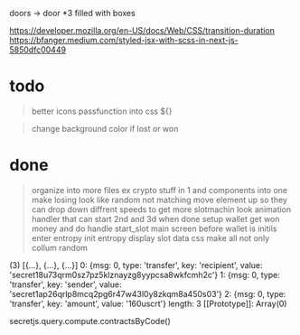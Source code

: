 doors -> door \*3 filled with boxes

https://developer.mozilla.org/en-US/docs/Web/CSS/transition-duration
https://bfanger.medium.com/styled-jsx-with-scss-in-next-js-5850dfc00449

# todo

> better icons
> passfunction into css ${}

> change background color if lost or won

# done

> organize into more files ex crypto stuff in 1 and components into one
> make losing look like random not matching
> move element up so they can drop down
> diffrent speeds to get more slotmachin look
> animation handler that can start 2nd and 3d when done
> setup wallet
> get won money and do handle start_slot
> main screen before wallet is initils
> enter entropy
> init entropy
> display slot data
> css
> make all not only collum random

<style jsx>{`
          h1{
            display: flex;
            flex-direction: row;
            justify-content: center;
            align-items: center;
            font-family: neon;
            color: #FB4264;
            font-size: 70px;
            text-shadow: 0 0 3vw #F40A35;
          }
          p{
            color:white;
            display: flex;
            flex-direction: row;
            justify-content: center;
            align-items: center;

          }
          .container {
            width: 100%;
            height: 100%;
            display: flex;
            flex-direction: row;
            justify-content: center;
            align-items: center;
            }
          button {
              padding: 50px;
              background: red;
              color: #999;
              font-size: 1em;
              display: flex;
              flex-direction: row;
              justify-content: center;
              align-items: center;
          }
`}</style>

(3) [{…}, {…}, {…}]
0: {msg: 0, type: 'transfer', key: 'recipient', value: 'secret18u73qrm0sz7pz5klznayzg8yypcsa8wkfcmh2c'}
1: {msg: 0, type: 'transfer', key: 'sender', value: 'secret1ap26qrlp8mcq2pg6r47w43l0y8zkqm8a450s03'}
2: {msg: 0, type: 'transfer', key: 'amount', value: '160uscrt'}
length: 3
[[Prototype]]: Array(0)

secretjs.query.compute.contractsByCode()
